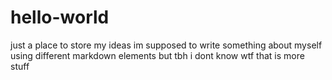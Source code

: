 # hello-world
just a place to store my ideas
im supposed to write something about myself using different markdown elements
but tbh i dont know wtf that is
more stuff
